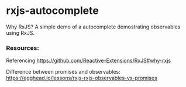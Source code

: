 # rxjs-autocomplete
Why RxJS? A simple demo of a autocomplete demostrating observables using RxJS. 

### Resources:
Referencing https://github.com/Reactive-Extensions/RxJS#why-rxjs

Difference between promises and observables: https://egghead.io/lessons/rxjs-rxjs-observables-vs-promises
